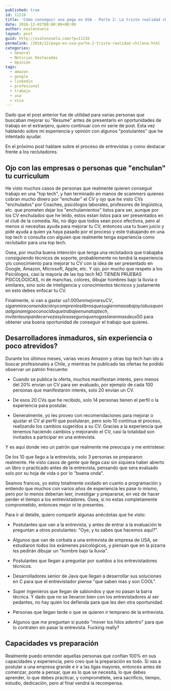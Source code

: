 ```yaml
---
published: true
id: 11216
title: 'Cómo conseguir una pega en USA - Parte 2: La triste realidad chilena'
date: 2016-12-01T00:00:00+00:00
author: ovalenzuela
layout: post
guid: http://ovalenzuela.com/?p=11216
permalink: /2016/12/pega-en-usa-parte-2-triste-realidad-chilena.html
categories:
  - General
  - Noticias Destacadas
  - Opinión
tags:
  - amazon
  - google
  - linkedin
  - profesional
  - trabajo
  - usa
  - visa
---
```


Dado que el post anterior fue de utilidad para varias personas que buscaban mejorar su "Resume" antes de presentarlo en oportunidades de trabajo en el extranjero, quiero continuar con mi serie de post. Esta vez hablando sobre mi experiencia y opinión con algunos "postulantes" que he intentado ayudar.

En el próximo post hablare sobre el proceso de entrevistas y como destacar frente a los reclutadores.

## Ojo con las empresas o personas que "enchulan" tu curriculum

He visto muchos casos de personas que realmente quieren conseguir trabajo en una "top tech", y han terminado en manos de scammers quienes cobran mucho dinero por "enchular" el CV y ojo que he visto CVs "enchulados" por Coaches, psicólogos laborales, profesores de lingüística, etc. que prometen dejar los "enchulamientos" listos para ser, aunque por los CV enchulados que he leído, estos estan listos para ser presentados en el club de la comedia. No, no digo que todos sean poco efectivos, pero al menos si necesitas ayuda para mejorar tu CV, entonces usa tu buen juicio y pide ayuda a quien ya haya pasado por el proceso y este trabajando en una top tech o consulta con alguien que realmente tenga experiencia como reclutador para una top tech.

Osea, por mucha buena intención que tenga una reclutadora que trabajaba consiguiendo técnicos de soporte, probablemente no tendrá la experiencia y/o conocimiento para mejorar tu CV con la idea de ser presentado en Google, Amazon, Microsoft, Apple, etc. Y ojo, por mucho que respeto a los Psicólogos, casi la mayoría
de las top tech NO TIENEN PRUEBAS PSICOLÓGICAS, ni de manchas, colores, dibujar hombres bajo la lluvia o similares, sino solo de inteligencia y conocimientos técnicos y justamente en esto debes enfocar tu CV.

Finalmente, si van a gastar us$1.000 en mejorar su CV, sigan mi recomendación y compren los libros que sugiero mas abajo y/o busquen a algún amigo o conocido que trabaje en una top tech, invítenle un par de cervezas y les aseguro que no gastaran mas de us$50 para obtener una buena oportunidad de conseguir el trabajo que quieres.

## Desarrolladores inmaduros, sin experiencia o poco atrevidos?

Durante los últimos meses, varias veces Amazon y otras top tech han ido a buscar profesionales a Chile, y mientras he publicado las ofertas he podido observar un patrón frecuente:

* Cuando se publica la oferta, muchos manifiestan interés, pero menos del 20% envían un CV para ser evaluado, por ejemplo de cada 100 personas que manifestaron interés, solo 20 envían un CV.

* De esos 20 CVs que he recibido, solo 14 personas tienen el perfil o la experiencia para postular.

* Generalmente, yo les proveo con recomendaciones para mejorar o ajustar el CV al perfil que postularan, pero solo 10 continua el proceso, realizando los cambios sugeridos a su CV. Gracias a la experiencia que tenemos haciendo cambios y mejorando el CV, casi la totalidad son invitados a participar en una entrevista.

Y es aquí donde veo un patrón que realmente me preocupa y me entristese:

De los 10 que llego a la entrevista, solo 3 personas se prepararon realmente. He visto casos de gente que llega casi sin siquiera haber abierto un libro
o practicado antes de la entrevista, pensando que sera evaluado solo por su hoja de vida o por lo "buena onda".

Seamos francos, yo estoy totalmente oxidado en cuanto a programación y entiendo que muchos con varios años de experiencia les pase lo mismo, pero por lo menos deberían leer, investigar y prepararse, en vez de hacer perder el tiempo a los entrevistadores. Osea, si no estas completamente comprometido, entonces mejor ni te presentes.

Para ir al detalle, quiero compartir algunas anécdotas que he visto:

* Postulantes que van a la entrevista, y antes de entrar a la evaluación le preguntan a otros postulantes: "Oye, y tu sabes que hacemos aquí?".

* Algunos que van de corbata a una entrevista de empresa de USA, se estudiaron todos los exámenes psicológicos, y piensan que en la pizarra les pedirán dibujar un "hombre bajo la lluvia".

* Postulantes que llegan a preguntar por sueldos a los entrevistadores técnicos.

* Desarrolladores senior de Java que llegan a desarrollar sus soluciones en C para que el entrevistador piense "que saben mas y son COOL".

* Super ingenieros que llegan de sabiondos y que no pasan la barra técnica. Y dado que no se llevaron bien con los entrevistadores al ser pedantes, no hay quien los defienda para que les den otra oportunidad.

* Personas que llegan tarde o que se quieren ir temprano de la entrevista.

* Algunos que me preguntan si puedo "mover los hilos adentro" para que lo contraten sin pasar la entrevista.
Fucking really?

## Capacidades vs preparación

Realmente puedo entender aquellas personas que confían 100% en sus capacidades y experiencia, pero creo que la preparación es todo. Si vas a postular a una empresa grande e ir a las ligas mayores, entonces antes de comenzar, ponte a pensar, que es lo que se necesita, lo que debes aprender, lo que debes practicar, y comprométete, sera sacrificio, tiempo, estudio, dedicación, pero al final vendrá la recompensa.
